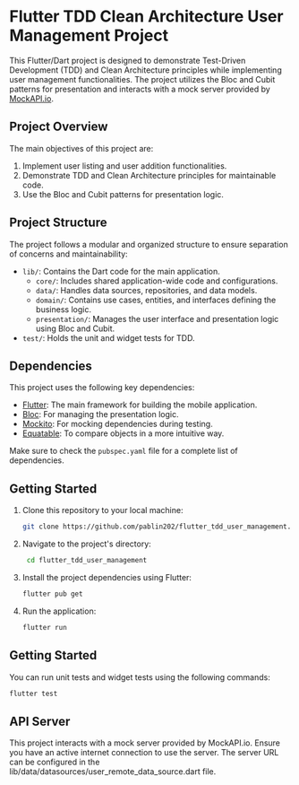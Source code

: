 # Flutter TDD Clean Architecture User Management Project

This Flutter/Dart project is designed to demonstrate Test-Driven Development (TDD) and Clean Architecture principles while implementing user management functionalities. The project utilizes the Bloc and Cubit patterns for presentation and interacts with a mock server provided by [MockAPI.io](https://mockapi.io/).

## Project Overview

The main objectives of this project are:

1. Implement user listing and user addition functionalities.
2. Demonstrate TDD and Clean Architecture principles for maintainable code.
3. Use the Bloc and Cubit patterns for presentation logic.

## Project Structure

The project follows a modular and organized structure to ensure separation of concerns and maintainability:

- `lib/`: Contains the Dart code for the main application.
    - `core/`: Includes shared application-wide code and configurations.
    - `data/`: Handles data sources, repositories, and data models.
    - `domain/`: Contains use cases, entities, and interfaces defining the business logic.
    - `presentation/`: Manages the user interface and presentation logic using Bloc and Cubit.
- `test/`: Holds the unit and widget tests for TDD.

## Dependencies

This project uses the following key dependencies:

- [Flutter](https://flutter.dev/): The main framework for building the mobile application.
- [Bloc](https://pub.dev/packages/bloc): For managing the presentation logic.
- [Mockito](https://pub.dev/packages/mockito): For mocking dependencies during testing.
- [Equatable](https://pub.dev/packages/equatable): To compare objects in a more intuitive way.

Make sure to check the `pubspec.yaml` file for a complete list of dependencies.

## Getting Started

1. Clone this repository to your local machine:

   ```bash
   git clone https://github.com/pablin202/flutter_tdd_user_management.git
    ```
2. Navigate to the project's directory:
   ```bash
    cd flutter_tdd_user_management
    ```
3. Install the project dependencies using Flutter:   
    ```bash
    flutter pub get
    ```
4. Run the application:
    ```bash
    flutter run
    ```
   
## Getting Started

You can run unit tests and widget tests using the following commands:

```bash
flutter test
```

## API Server 

This project interacts with a mock server provided by MockAPI.io. Ensure you have an active internet connection to use the server. The server URL can be configured in the lib/data/datasources/user_remote_data_source.dart file.

